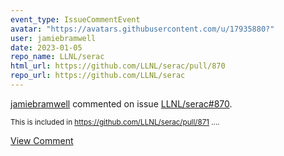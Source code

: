 ```yaml
---
event_type: IssueCommentEvent
avatar: "https://avatars.githubusercontent.com/u/17935880?"
user: jamiebramwell
date: 2023-01-05
repo_name: LLNL/serac
html_url: https://github.com/LLNL/serac/pull/870
repo_url: https://github.com/LLNL/serac
---
```


<a href='https://github.com/jamiebramwell' target='_blank'>jamiebramwell</a> commented on issue <a href='https://github.com/LLNL/serac/pull/870' target='_blank'>LLNL/serac#870</a>.

<small>This is included in https://github.com/LLNL/serac/pull/871 ....</small>

<a href='https://github.com/LLNL/serac/pull/870' target='_blank'>View Comment</a>
